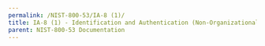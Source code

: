 ```yaml
---
permalink: /NIST-800-53/IA-8 (1)/
title: IA-8 (1) - Identification and Authentication (Non-Organizational Users) | Acceptance of PIV Credentials from Other Agencies
parent: NIST-800-53 Documentation
---
```

